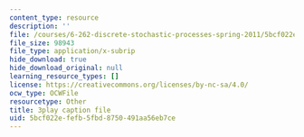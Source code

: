 ```yaml
---
content_type: resource
description: ''
file: /courses/6-262-discrete-stochastic-processes-spring-2011/5bcf022efefb5fbd8750491aa56eb7ce_ct0QGoi3n4Q.vtt
file_size: 98943
file_type: application/x-subrip
hide_download: true
hide_download_original: null
learning_resource_types: []
license: https://creativecommons.org/licenses/by-nc-sa/4.0/
ocw_type: OCWFile
resourcetype: Other
title: 3play caption file
uid: 5bcf022e-fefb-5fbd-8750-491aa56eb7ce
---
```

